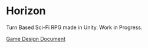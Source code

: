 # Horizon
Turn Based Sci-Fi RPG made in Unity. Work in Progress.

[Game Design Document](https://docs.google.com/document/d/1QS1UlrVTO3kJKskI9U9V6cU7QBaIYPwdg-cJolKU_QM/edit?usp=sharing)
